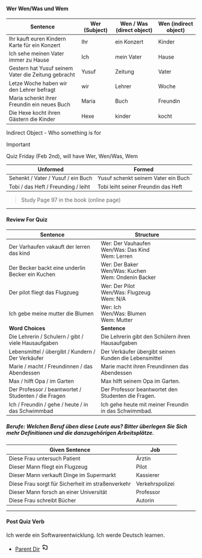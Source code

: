 #### Wer Wen/Was und Wem

| Sentence | Wer (Subject) | Wen / Was (direct object) | Wen (indirect object) |
| ---- | ---- | ---- | ---- |
| Ihr kauft euren Kindern Karte für ein Konzert | Ihr | ein Konzert | Kinder |
| Ich sehe meinen Vater immer zu Hause | Ich | mein Vater | Hause |
| Gestern hat Yusuf seinem Vater die Zeitung gebracht | Yusuf | Zeitung | Vater |
| Letze Woche haben wir den Lehrer befragt | wir | Lehrer | Woche |
| Maria schenkt ihrer Freundin ein neues Buch | Maria | Buch | Freundin |
| Die Hexe kocht ihren Gästern die Kinder | Hexe | kinder | kocht |

Indirect Object - Who something is for

>[!Important]
>Quiz Friday (Feb 2nd), will have Wer, Wen/Was, Wem


| Unformed | Formed |
| ---- | ---- |
| Sehenkt / Vater / Yusuf / ein Buch | Yusuf schenkt seinem Vater ein Buch |
| Tobi / das Heft / Freunding / leiht | Tobi leiht seiner Freundin das Heft |

> Study Page 97 in the book (online page)

****

#### Review For Quiz

| Sentence | Structure |
| ---- | ---- |
| Der Varhaufen vakauft der lerren das kind | Wer:  Der Vauhaufen <br>Wen/Was: Das Kind<br>Wem: Lerren |
| Der Becker backt eine underlin Becker ein Kuchen | Wer:  Der Baker <br>Wen/Was: Kuchen<br>Wem: Ondenin Backer |
| Der pilot fliegt das Flugzueg | Wer:  Der Pilot <br>Wen/Was: Flugzeug <br>Wem: N/A |
| Ich gebe meine mutter die Blumen | Wer:  Ich <br>Wen/Was: Blumen <br>Wem: Mutter |
| <b>Word Choices</b> | <b>Sentence</b> |
| Die Lehrerin / Schulern / gibt / viele Hausaufgaben | Die Lehrerin gibt den Schülern ihren Hausaufgaben |
| Lebensmittel / übergibt / Kundern / Der Verkäufer | Der Verkäufer übergibt seinen Kunden die Lebensmittel |
| Marie / macht / Freundinnen / das Abendessen | Marie macht ihren Freundinnen das Abendessen |
| Max / hilft Opa / im Garten | Max hilft seinem Opa im Garten. |
| Der Professor / beantwortet / Studenten / die Fragen | Der Professor beantwortet den Studenten die Fragen. |
| Ich / Freundin / gehe / heute / in das Schwimmbad | Ich gehe heute mit meiner Freundin in das Schwimmbad. |

##### <b>Berufe: Welchen Beruf üben diese Leute aus? Bitter überlegen Sie Sich mehr Definitionen und die danzugehörigen Arbeitsplätze.</b>

| Given Sentence | Job |
| ---- | ---- |
| Diese Frau untersuch Patient | Ärztin |
| Dieser Mann fliegt ein Flugzeug | Pilot |
| Dieser Mann verkauft Dinge im Supermarkt | Kassierer |
| Diese Frau sorgt für Sicherheit im straßenverkehr | Verkehrspolizei |
| Dieser Mann forsch an einer Universität | Professor |
| Diese Frau schreibt Bücher | Autorin |

****
#### Post Quiz Verb

Ich werde ein Softwareentwicklung. Ich werde Deutsch learnen. 


- [Parent Dir](Spring2024/German/Index.md) <img src="../../Assets/parent.png" alt="Root Dir Folder" style="width:20px;height:20px;">

